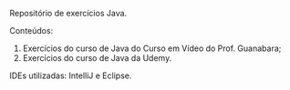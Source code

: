 Repositório de exercícios Java.

Conteúdos:  

1. Exercícios do curso de Java do Curso em Vídeo do Prof. Guanabara;
2. Exercícios do curso de Java da Udemy.

IDEs utilizadas: IntelliJ e Eclipse.
